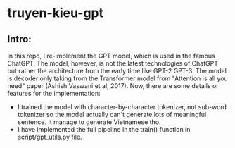 ﻿# truyen-kieu-gpt    
 
## Intro:
In this repo, I re-implement the GPT model, which is used in the famous ChatGPT. The model, however, is not the latest technologies of ChatGPT but rather the architecture from the early time like GPT-2 GPT-3. The model is decoder only taking from the Transformer model from "Attention is all you need" paper (Ashish Vaswani et al, 2017). Now, there are some details or features for the implementation:
- I trained the model with character-by-character tokenizer, not sub-word tokenizer so the model actually can't generate lots of meaningful sentence. It manage to generate Vietnamese tho.
- I have implemented the full pipeline in the train() function in script/gpt_utils.py file.
